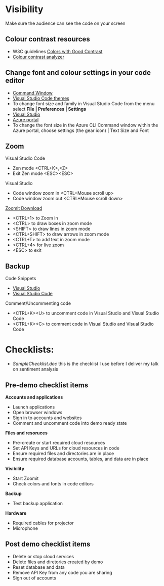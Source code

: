 # Visibility
Make sure the audience can see the code on your screen

## Colour contrast resources

* W3C guidelines [Colors with Good Contrast](https://www.w3.org/WAI/perspective-videos/contrast/)
* [Colour contrast analyzer](webaim.org/resources/contrastchecker/)

## Change font and colour settings in your code editor
* [Command Window](https://www.wikihow.com/Customize-the-Font-in-Windows-Command-Prompt 
)
* [Visual Studio Code themes](https://code.visualstudio.com/docs/getstarted/themes
)
* To change font size and family in Visual Studio Code from the menu select **File | Preferences | Settings**
* [Visual Studio](https://docs.microsoft.com/en-us/visualstudio/ide/how-to-change-fonts-and-colors-in-visual-studio?view=vs-2017
) 
* [Azure portal](https://azure.microsoft.com/en-us/blog/azure-portal-experience/
)
* To change the font size in the Azure CLI Command window within the Azure portal, choose settings (the gear icon) | Text Size and Font

## Zoom
Visual Studio Code
* Zen mode \<CTRL+K>,\<Z>
* Exit Zen mode \<ESC>\<ESC>

Visual Studio 
* Code window zoom in \<CTRL+Mouse scroll up>
* Code window zoom out \<CTRL+Mouse scroll down>

[Zoomit Download](https://docs.microsoft.com/en-us/sysinternals/downloads/zoomit)
* \<CTRL+1> to Zoom in 
* \<CTRL> to draw boxes in zoom mode
* \<SHIFT> to draw lines in zoom mode
* \<CTRL+SHIFT> to draw arrows in zoom mode
* \<CTRL+T> to add text in zoom mode
* \<CTRL+4> for live zoom
* \<ESC> to exit

## Backup

Code Snippets
* [Visual Studio](https://docs.microsoft.com/en-us/visualstudio/ide/code-snippets?view=vs-2017)
* [Visual Studio Code](https://code.visualstudio.com/docs/editor/userdefinedsnippets)

Comment/Uncommenting code
* \<CTRL+K>\<U> to uncomment code in Visual Studio and Visual Studio Code
* \<CTRL+K>\<C> to comment code in Visual Studio and Visual Studio Code


# Checklists:
* *SampleChecklist.doc* this is the checklist I use before I deliver my talk on sentiment analysis

## Pre-demo checklist items

**Accounts and applications**
* Launch applications
* Open browser windows
* Sign in to accounts and websites
* Comment and uncomment code into demo ready state

**Files and resoruces**
* Pre-create or start required cloud resources
* Set API Keys and URLs for cloud resources in code
* Ensure required files and directories are in place
* Ensure required database accounts, tables, and data are in place

**Visibility**
* Start Zoomit
* Check colors and fonts in code editors

**Backup**
* Test backup application

**Hardware**
* Required cables for projector
* Microphone

## Post demo checklist items

* Delete or stop cloud services
* Delete files and diretories created by demo
* Reset database and data
* Remove API Key from any code you are sharing
* Sign out of accounts
